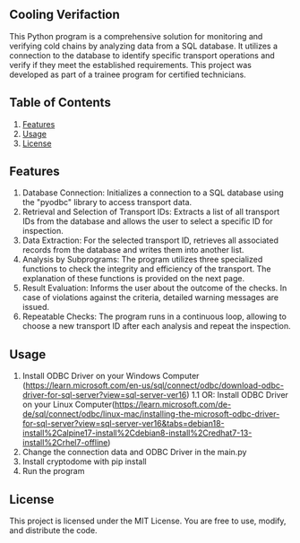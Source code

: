 ## Cooling Verifaction

This Python program is a comprehensive solution for monitoring and verifying cold chains by analyzing data from a SQL database. It utilizes a connection to the database to identify specific transport operations and verify if they meet the established requirements. This project was developed as part of a trainee program for certified technicians.

## Table of Contents

1. [Features](#features)
2. [Usage](#Usage)
3. [License](#license)


## Features

 1. Database Connection: Initializes a connection to a SQL database using the "pyodbc" library to access transport data.
 2. Retrieval and Selection of Transport IDs: Extracts a list of all transport IDs from the database and allows the user to select a specific ID for inspection.
 3. Data Extraction: For the selected transport ID, retrieves all associated records from the database and writes them into another list.
 4. Analysis by Subprograms: The program utilizes three specialized functions to check the integrity and efficiency of the transport. The explanation of these functions is provided on the next page.
 5. Result Evaluation: Informs the user about the outcome of the checks. In case of violations against the criteria, detailed warning messages are issued.
 6. Repeatable Checks: The program runs in a continuous loop, allowing to choose a new transport ID after each analysis and repeat the inspection.

## Usage

   1. Install ODBC Driver on your Windows Computer (https://learn.microsoft.com/en-us/sql/connect/odbc/download-odbc-driver-for-sql-server?view=sql-server-ver16)
    1.1 OR: Install ODBC Driver on your Linux Computer(https://learn.microsoft.com/de-de/sql/connect/odbc/linux-mac/installing-the-microsoft-odbc-driver-for-sql-server?view=sql-server-ver16&tabs=debian18-install%2Calpine17-install%2Cdebian8-install%2Credhat7-13-install%2Crhel7-offline)
   2. Change the connection data and ODBC Driver in the main.py
   3. Install cryptodome with pip install
   4. Run the program   

## License

This project is licensed under the MIT License. You are free to use, modify, and distribute the code.
